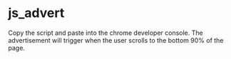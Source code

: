 # js_advert
Copy the script and paste into the chrome developer console. The advertisement will trigger when the user scrolls to the bottom 90% of the page.
